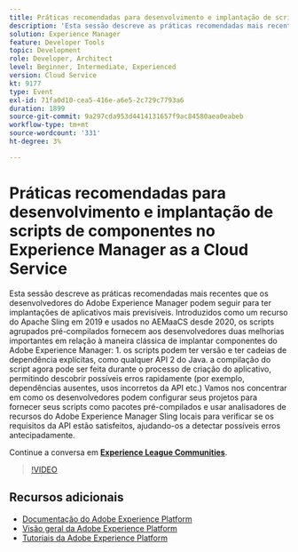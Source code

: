```yaml
---
title: Práticas recomendadas para desenvolvimento e implantação de scripts de componentes no Experience Manager as a Cloud Service
description: 'Esta sessão descreve as práticas recomendadas mais recentes que os desenvolvedores do Adobe Experience Manager podem seguir para ter implantações de aplicativos mais previsíveis. Introduzido como um recurso do Apache Sling em 2019 e usado no AEMaaCS desde 2020, os scripts agrupados pré-compilados fornecem aos desenvolvedores duas melhorias importantes em relação à maneira clássica de implantar componentes do Adobe Experience Manager: 1. os scripts podem ter versão e ter cadeias de dependência explícitas, como qualquer API 2 do Java. a compilação do script agora pode ser feita durante o processo de criação do aplicativo, permitindo descobrir possíveis erros rapidamente (por exemplo, dependências ausentes, usos incorretos da API etc.) Vamos nos concentrar em como os desenvolvedores podem configurar seus projetos para fornecer seus scripts como pacotes pré-compilados e usar analisadores de recursos do Adobe Experience Manager Sling locais para verificar se os requisitos da API estão satisfeitos, ajudando-os a detectar possíveis erros antecipadamente.'
solution: Experience Manager
feature: Developer Tools
topic: Development
role: Developer, Architect
level: Beginner, Intermediate, Experienced
version: Cloud Service
kt: 9177
type: Event
exl-id: 71fa0d10-cea5-416e-a6e5-2c729c7793a6
duration: 1899
source-git-commit: 9a297cda953d4414131657f9ac84580aea0eabeb
workflow-type: tm+mt
source-wordcount: '331'
ht-degree: 3%

---
```


# Práticas recomendadas para desenvolvimento e implantação de scripts de componentes no Experience Manager as a Cloud Service

Esta sessão descreve as práticas recomendadas mais recentes que os desenvolvedores do Adobe Experience Manager podem seguir para ter implantações de aplicativos mais previsíveis. Introduzidos como um recurso do Apache Sling em 2019 e usados no AEMaaCS desde 2020, os scripts agrupados pré-compilados fornecem aos desenvolvedores duas melhorias importantes em relação à maneira clássica de implantar componentes do Adobe Experience Manager: 1. os scripts podem ter versão e ter cadeias de dependência explícitas, como qualquer API 2 do Java. a compilação do script agora pode ser feita durante o processo de criação do aplicativo, permitindo descobrir possíveis erros rapidamente (por exemplo, dependências ausentes, usos incorretos da API etc.) Vamos nos concentrar em como os desenvolvedores podem configurar seus projetos para fornecer seus scripts como pacotes pré-compilados e usar analisadores de recursos do Adobe Experience Manager Sling locais para verificar se os requisitos da API estão satisfeitos, ajudando-os a detectar possíveis erros antecipadamente.

Continue a conversa em **[Experience League Communities](https://adobe.ly/3zJrS0f)**.

>[!VIDEO](https://video.tv.adobe.com/v/337851/?quality=12&learn=on&hidetitle=true)

## Recursos adicionais

- [Documentação do Adobe Experience Platform](https://experienceleague.adobe.com/docs/experience-platform.html)
- [Visão geral da Adobe Experience Platform](https://experienceleague.adobe.com/docs/experience-platform/landing/home.html?lang=pt-BR)
- [Tutoriais da Adobe Experience Platform](https://experienceleague.adobe.com/docs/platform-learn/tutorials/overview.html?lang=pt-BR)
